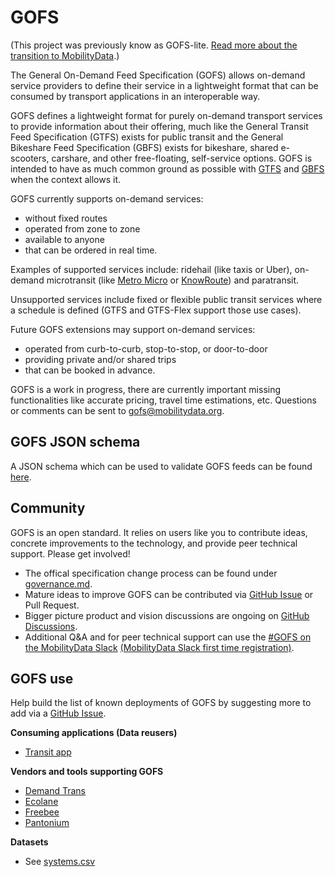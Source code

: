 # GOFS

(This project was previously know as GOFS-lite. [Read more about the transition to MobilityData](https://mobilitydata.org/gofs-a-new-chapter-for-on-demand-transportation-data/).)

The General On-Demand Feed Specification (GOFS) allows on-demand service providers to define their service in a lightweight format that can be consumed by transport applications in an interoperable way.

GOFS defines a lightweight format for purely on-demand transport services to provide information about their offering, much like the General Transit Feed Specification (GTFS) exists for public transit and the General Bikeshare Feed Specification (GBFS) exists for bikeshare, shared e-scooters, carshare, and other free-floating, self-service options.  GOFS is intended to have as much common ground as possible with [GTFS](https://github.com/google/transit/) and [GBFS](https://github.com/MobilityData/gbfs) when the context allows it. 

GOFS currently supports on-demand services:
- without fixed routes
- operated from zone to zone
- available to anyone 
- that can be ordered in real time.

Examples of supported services include: ridehail (like taxis or Uber), on-demand microtransit (like [Metro Micro](https://micro.metro.net) or [KnowRoute](https://knowroute.jp/)) and paratransit. 

Unsupported services include fixed or flexible public transit services where a schedule is defined (GTFS and GTFS-Flex support those use cases).

Future GOFS extensions may support on-demand services:
- operated from curb-to-curb, stop-to-stop, or door-to-door
- providing private and/or shared trips
- that can be booked in advance.

GOFS is a work in progress, there are currently important missing functionalities like accurate pricing, travel time estimations, etc. Questions or comments can be sent to [gofs@mobilitydata.org](mailto:gofs@mobilitydata.org).

## GOFS JSON schema
A JSON schema which can be used to validate GOFS feeds can be found [here](schema/).

## Community
GOFS is an open standard. It relies on users like you to contribute ideas, concrete improvements to the technology, and provide peer technical support. Please get involved!
- The offical specification change process can be found under [governance.md](https://github.com/MobilityData/GOFS/blob/main/governance.md).
- Mature ideas to improve GOFS can be contributed via [GitHub Issue](https://github.com/MobilityData/GOFS/issues/new) or Pull Request.
- Bigger picture product and vision discussions are ongoing on [GitHub Discussions](https://github.com/MobilityData/GOFS/discussions).
- Additional Q&A and for peer technical support can use the [#GOFS on the MobilityData Slack](https://mobilitydata-io.slack.com/archives/C08TGF1HM9Q) [(MobilityData Slack first time registration)](https://share.mobilitydata.org/slack).

## GOFS use

Help build the list of known deployments of GOFS by suggesting more to add via a [GitHub Issue](https://github.com/MobilityData/GOFS/issues/new).

**Consuming applications (Data reusers)**
- [Transit app](https://blog.transitapp.com/gofs/)

**Vendors and tools supporting GOFS**
- [Demand Trans](https://demandtrans.com/)
- [Ecolane](https://www.ecolane.com/)
- [Freebee](https://ridefreebee.com/)
- [Pantonium](https://pantonium.com/)

**Datasets**
- See [systems.csv](https://github.com/MobilityData/GOFS/blob/main/systems.csv)
